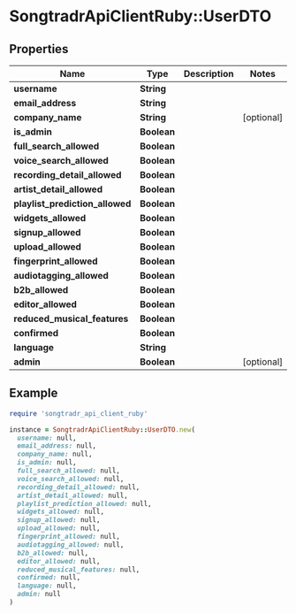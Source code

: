 # SongtradrApiClientRuby::UserDTO

## Properties

| Name | Type | Description | Notes |
| ---- | ---- | ----------- | ----- |
| **username** | **String** |  |  |
| **email_address** | **String** |  |  |
| **company_name** | **String** |  | [optional] |
| **is_admin** | **Boolean** |  |  |
| **full_search_allowed** | **Boolean** |  |  |
| **voice_search_allowed** | **Boolean** |  |  |
| **recording_detail_allowed** | **Boolean** |  |  |
| **artist_detail_allowed** | **Boolean** |  |  |
| **playlist_prediction_allowed** | **Boolean** |  |  |
| **widgets_allowed** | **Boolean** |  |  |
| **signup_allowed** | **Boolean** |  |  |
| **upload_allowed** | **Boolean** |  |  |
| **fingerprint_allowed** | **Boolean** |  |  |
| **audiotagging_allowed** | **Boolean** |  |  |
| **b2b_allowed** | **Boolean** |  |  |
| **editor_allowed** | **Boolean** |  |  |
| **reduced_musical_features** | **Boolean** |  |  |
| **confirmed** | **Boolean** |  |  |
| **language** | **String** |  |  |
| **admin** | **Boolean** |  | [optional] |

## Example

```ruby
require 'songtradr_api_client_ruby'

instance = SongtradrApiClientRuby::UserDTO.new(
  username: null,
  email_address: null,
  company_name: null,
  is_admin: null,
  full_search_allowed: null,
  voice_search_allowed: null,
  recording_detail_allowed: null,
  artist_detail_allowed: null,
  playlist_prediction_allowed: null,
  widgets_allowed: null,
  signup_allowed: null,
  upload_allowed: null,
  fingerprint_allowed: null,
  audiotagging_allowed: null,
  b2b_allowed: null,
  editor_allowed: null,
  reduced_musical_features: null,
  confirmed: null,
  language: null,
  admin: null
)
```

